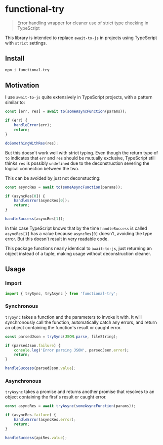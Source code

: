 # functional-try
> Error handling wrapper for cleaner use of strict type checking in TypeScript

This library is intended to replace `await-to-js` in projects using TypeScript with `strict` settings.

## Install
```sh
npm i functional-try
```

## Motivation
I use `await-to-js` quite extensively in TypeScript projects, with a pattern similar to:

```ts
const [err, res] = await to(someAsyncFunction(params));

if (err) {
    handleError(err);
    return;
}

doSomethingWithRes(res);
```

But this doesn't work well with strict typing. Even though the return type of `to` indicates that `err` and `res` should be mutually exclusive, TypeScript still thinks `res` is possibly `undefined` due to the deconstruction severing the logical connection between the two.

This can be avoided by just not deconstucting:

```ts
const asyncRes = await to(someAsyncFunction(params));

if (asyncRes[0]) {
    handleError(asyncRes[0]);
    return;
}

handleSuccess(asyncRes[1]);
```

In this case TypeScript knows that by the time `handleSuccess` is called `asyncRes[1]` has a value because `asyncRes[0]` doesn't, avoiding the type error. But this doesn't result in very readable code.

This package functions nearly identical to `await-to-js`, just returning an object instead of a tuple, making usage without deconstruction cleaner.


## Usage

### Import
```ts
import { trySync, tryAsync } from 'functional-try';
```

### Synchronous
`trySync` takes a function and the parameters to invoke it with. It will synchronously call the function, automatically catch any errors, and return an object containing the function's result or caught error.

```ts
const parsedJson = trySync(JSON.parse, fileString);

if (parsedJson.failure) {
    console.log('Error parsing JSON', parsedJson.error);
    return;
}

handleSuccess(parsedJson.value);
```

### Asynchronous
`tryAsync` takes a promise and returns another promise that resolves to an object containing the first's result or caught error.

```ts
const asyncRes = await tryAsync(someAsyncFunction(params));

if (asyncRes.failure) {
    handleError(asyncRes.error);
    return;
}

handleSuccess(apiRes.value);
```

